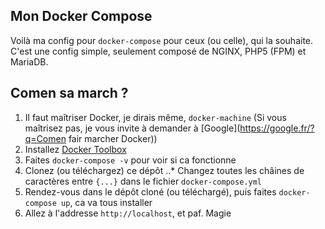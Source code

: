 ## Mon Docker Compose
Voilà ma config pour `docker-compose` pour ceux (ou celle), qui la souhaite.
C'est une config simple, seulement composé de NGINX, PHP5 (FPM) et MariaDB.

## Comen sa march ?
1. Il faut maîtriser Docker, je dirais même, `docker-machine` (Si vous maîtrisez pas, je vous invite à demander à [Google](https://google.fr/?q=Comen fair marcher Docker))
2. Installez [Docker Toolbox](https://www.docker.com/products/docker-toolbox)
3. Faites `docker-compose -v` pour voir si ca fonctionne
4. Clonez (ou téléchargez) ce dépôt
..* Changez toutes les châines de caractères entre `{...}` dans le fichier `docker-compose.yml`
5. Rendez-vous dans le dépôt cloné (ou téléchargé), puis faites `docker-compose up`, ca va tous installer
6. Allez à l'addresse `http://localhost`, et paf. Magie
